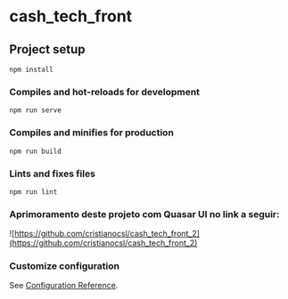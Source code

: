 # cash_tech_front

## Project setup
```
npm install
```

### Compiles and hot-reloads for development
```
npm run serve
```

### Compiles and minifies for production
```
npm run build
```

### Lints and fixes files
```
npm run lint
```

### Aprimoramento deste projeto com Quasar UI no link a seguir:
![https://github.com/cristianocsl/cash_tech_front_2](https://github.com/cristianocsl/cash_tech_front_2)

### Customize configuration
See [Configuration Reference](https://cli.vuejs.org/config/).
